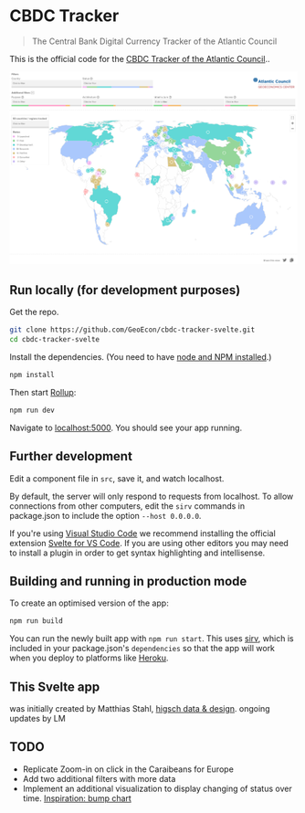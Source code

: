 # CBDC Tracker

> The Central Bank Digital Currency Tracker of the Atlantic Council

This is the official code for the [CBDC Tracker of the Atlantic Council](https://www.atlanticcouncil.org/blogs/econographics/the-rise-of-central-bank-digital-currencies/)..

![Screenshot of the CBDC Tracker](./public/img/screenshot.png)


## Run locally (for development purposes)

Get the repo.

```bash
git clone https://github.com/GeoEcon/cbdc-tracker-svelte.git
cd cbdc-tracker-svelte
```

Install the dependencies. (You need to have [node and NPM installed](https://nodejs.org/en/).)

```bash
npm install
```

Then start [Rollup](https://rollupjs.org):

```bash
npm run dev
```

Navigate to [localhost:5000](http://localhost:5000). You should see your app running.


## Further development

Edit a component file in `src`, save it, and watch localhost.

By default, the server will only respond to requests from localhost. To allow connections from other computers, edit the `sirv` commands in package.json to include the option `--host 0.0.0.0`.

If you're using [Visual Studio Code](https://code.visualstudio.com/) we recommend installing the official extension [Svelte for VS Code](https://marketplace.visualstudio.com/items?itemName=svelte.svelte-vscode). If you are using other editors you may need to install a plugin in order to get syntax highlighting and intellisense.


## Building and running in production mode

To create an optimised version of the app:

```bash
npm run build
```

You can run the newly built app with `npm run start`. This uses [sirv](https://github.com/lukeed/sirv), which is included in your package.json's `dependencies` so that the app will work when you deploy to platforms like [Heroku](https://heroku.com).


## This Svelte app

was initially created by Matthias Stahl, [higsch data & design](https://higsch.com).
ongoing updates by LM

## TODO

- Replicate Zoom-in on click in the Caraibeans for Europe
- Add two additional filters with more data
- Implement an additional visualization to display changing of status over time. [Inspiration: bump chart](https://observablehq.com/@analyzer2004/bump-chart?collection=@analyzer2004/business-data-storytelling)